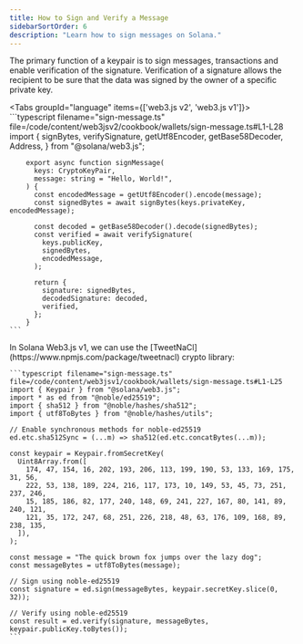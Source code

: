 ```yaml
---
title: How to Sign and Verify a Message
sidebarSortOrder: 6
description: "Learn how to sign messages on Solana."
---
```


The primary function of a keypair is to sign messages, transactions and enable
verification of the signature. Verification of a signature allows the recipient
to be sure that the data was signed by the owner of a specific private key.

<Tabs groupId="language" items={['web3.js v2', 'web3.js v1']}>
<Tab value="web3.js v2"> ```typescript filename="sign-message.ts"
file=/code/content/web3jsv2/cookbook/wallets/sign-message.ts#L1-L28 import {
signBytes, verifySignature, getUtf8Encoder, getBase58Decoder, Address, } from
"@solana/web3.js";

        export async function signMessage(
          keys: CryptoKeyPair,
          message: string = "Hello, World!",
        ) {
          const encodedMessage = getUtf8Encoder().encode(message);
          const signedBytes = await signBytes(keys.privateKey, encodedMessage);

          const decoded = getBase58Decoder().decode(signedBytes);
          const verified = await verifySignature(
            keys.publicKey,
            signedBytes,
            encodedMessage,
          );

          return {
            signature: signedBytes,
            decodedSignature: decoded,
            verified,
          };
        }
    ```

  </Tab>

  <Tab value="web3.js v1">
    In Solana Web3.js v1, we can use the
    [TweetNaCl](https://www.npmjs.com/package/tweetnacl) crypto library:

    ```typescript filename="sign-message.ts" file=/code/content/web3jsv1/cookbook/wallets/sign-message.ts#L1-L25
    import { Keypair } from "@solana/web3.js";
    import * as ed from "@noble/ed25519";
    import { sha512 } from "@noble/hashes/sha512";
    import { utf8ToBytes } from "@noble/hashes/utils";

    // Enable synchronous methods for noble-ed25519
    ed.etc.sha512Sync = (...m) => sha512(ed.etc.concatBytes(...m));

    const keypair = Keypair.fromSecretKey(
      Uint8Array.from([
        174, 47, 154, 16, 202, 193, 206, 113, 199, 190, 53, 133, 169, 175, 31, 56,
        222, 53, 138, 189, 224, 216, 117, 173, 10, 149, 53, 45, 73, 251, 237, 246,
        15, 185, 186, 82, 177, 240, 148, 69, 241, 227, 167, 80, 141, 89, 240, 121,
        121, 35, 172, 247, 68, 251, 226, 218, 48, 63, 176, 109, 168, 89, 238, 135,
      ]),
    );

    const message = "The quick brown fox jumps over the lazy dog";
    const messageBytes = utf8ToBytes(message);

    // Sign using noble-ed25519
    const signature = ed.sign(messageBytes, keypair.secretKey.slice(0, 32));

    // Verify using noble-ed25519
    const result = ed.verify(signature, messageBytes, keypair.publicKey.toBytes());
    ```

  </Tab>
</Tabs>
